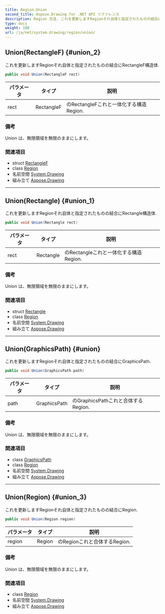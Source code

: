 ```yaml
---
title: Region.Union
second_title: Aspose.Drawing for .NET API リファレンス
description: Region 方法. これを更新しますRegionそれ自体と指定されたものの結合にRectangleF構造体.
type: docs
weight: 180
url: /ja/net/system.drawing/region/union/
---
```

## Union(RectangleF) {#union_2}

これを更新しますRegionそれ自体と指定されたものの結合にRectangleF構造体.

```csharp
public void Union(RectangleF rect)
```

| パラメータ | タイプ | 説明 |
| --- | --- | --- |
| rect | RectangleF | のRectangleFこれと一体化する構造Region. |

### 備考

Union は、無限領域を無限のままにします。

### 関連項目

* struct [RectangleF](../../rectanglef/)
* class [Region](../)
* 名前空間 [System.Drawing](../../region/)
* 組み立て [Aspose.Drawing](../../../)

---

## Union(Rectangle) {#union_1}

これを更新しますRegionそれ自体と指定されたものの結合にRectangle構造体.

```csharp
public void Union(Rectangle rect)
```

| パラメータ | タイプ | 説明 |
| --- | --- | --- |
| rect | Rectangle | のRectangleこれと一体化する構造Region. |

### 備考

Union は、無限領域を無限のままにします。

### 関連項目

* struct [Rectangle](../../rectangle/)
* class [Region](../)
* 名前空間 [System.Drawing](../../region/)
* 組み立て [Aspose.Drawing](../../../)

---

## Union(GraphicsPath) {#union}

これを更新しますRegionそれ自体と指定されたものの結合にGraphicsPath.

```csharp
public void Union(GraphicsPath path)
```

| パラメータ | タイプ | 説明 |
| --- | --- | --- |
| path | GraphicsPath | のGraphicsPathこれと合体するRegion. |

### 備考

Union は、無限領域を無限のままにします。

### 関連項目

* class [GraphicsPath](../../../system.drawing.drawing2d/graphicspath/)
* class [Region](../)
* 名前空間 [System.Drawing](../../region/)
* 組み立て [Aspose.Drawing](../../../)

---

## Union(Region) {#union_3}

これを更新しますRegionそれ自体と指定されたものの結合にRegion.

```csharp
public void Union(Region region)
```

| パラメータ | タイプ | 説明 |
| --- | --- | --- |
| region | Region | のRegionこれと合体するRegion. |

### 備考

Union は、無限領域を無限のままにします。

### 関連項目

* class [Region](../)
* 名前空間 [System.Drawing](../../region/)
* 組み立て [Aspose.Drawing](../../../)


